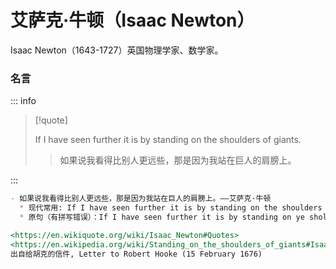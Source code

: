 # 艾萨克·牛顿（Isaac Newton）

Isaac Newton（1643-1727）英国物理学家、数学家。

### 名言

::: info

> [!quote]
>
> If I have seen further it is by standing on the shoulders of giants.
>
> > 如果说我看得比别人更远些，那是因为我站在巨人的肩膀上。

:::

```markdown
- 如果说我看得比别人更远些，那是因为我站在巨人的肩膀上。——艾萨克·牛顿
  * 现代常用: If I have seen further it is by standing on the shoulders of giants.
  * 原句（有拼写错误）：If I have seen further it is by standing on ye sholders of Giants.

<https://en.wikiquote.org/wiki/Isaac_Newton#Quotes>
<https://en.wikipedia.org/wiki/Standing_on_the_shoulders_of_giants#Isaac_Newton>
出自给胡克的信件, Letter to Robert Hooke (15 February 1676)
```
